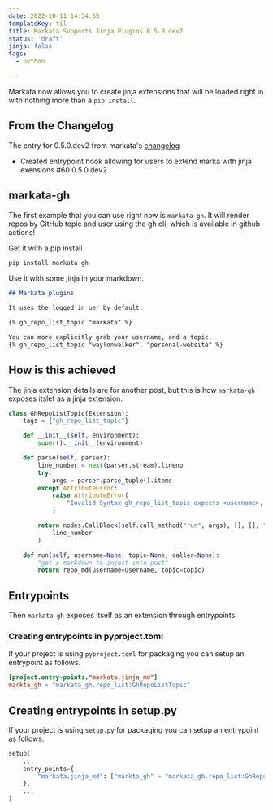 ```yaml
---
date: 2022-10-11 14:34:35
templateKey: til
title: Markata Supports Jinja Plugins 0.5.0.dev2
status: 'draft'
jinja: false
tags:
  - python

---
```


Markata now allows you to create jinja extensions that will be loaded right in
with nothing more than a `pip install`.


## From the Changelog

The entry for 0.5.0.dev2 from markata's [changelog](https://markata.dev/changelog/)

* Created entrypoint hook allowing for users to extend marka with jinja
  exensions #60 0.5.0.dev2

## markata-gh

The first example that you can use right now is `markata-gh`.  It will render
repos by GitHub topic and user using the gh cli, which is available in github
actions!

Get it with a pip install

``` bash
pip install markata-gh
```

Use it with some jinja in your markdown.

``` markdown
## Markata plugins

It uses the logged in uer by default.

{% gh_repo_list_topic "markata" %}

You can more explicitly grab your username, and a topic.
{% gh_repo_list_topic "waylonwalker", "personal-website" %}
```

## How is this achieved

The jinja extension details are for another post, but this is how `markata-gh`
exposes itslef as a jinja extension.

``` python
class GhRepoListTopic(Extension):
    tags = {"gh_repo_list_topic"}

    def __init__(self, environment):
        super().__init__(environment)

    def parse(self, parser):
        line_number = next(parser.stream).lineno
        try:
            args = parser.parse_tuple().items
        except AttributeError:
            raise AttributeError(
                "Invalid Syntax gh_repo_list_topic expects <username>, or <username>,<topic> both must have the comma"
            )

        return nodes.CallBlock(self.call_method("run", args), [], [], "").set_lineno(
            line_number
        )

    def run(self, username=None, topic=None, caller=None):
        "get's markdown to inject into post"
        return repo_md(username=username, topic=topic)
```

## Entrypoints

Then `markata-gh` exposes itself as an extension through entrypoints.

### Creating entrypoints in pyproject.toml

If your project is using `pyproject.toml` for packaging you can setup an
entrypoint as follows.


``` toml
[project.entry-points."markata.jinja_md"]
markta_gh = "markata_gh.repo_list:GhRepoListTopic"
```

## Creating entrypoints in setup.py

If your project is using `setup.py` for packaging you can setup an
entrypoint as follows.

``` python
setup(
    ...
    entry_points={
        "markata.jinja_md": ["markta_gh" = "markata_gh.repo_list:GhRepoListTopic"]
    },
    ...
)
```
